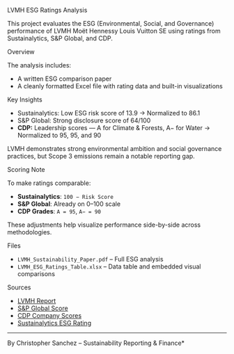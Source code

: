 LVMH ESG Ratings Analysis

This project evaluates the ESG (Environmental, Social, and Governance) performance of LVMH Moët Hennessy Louis Vuitton SE using ratings from Sustainalytics, S&P Global, and CDP.

Overview

The analysis includes:
- A written ESG comparison paper
- A cleanly formatted Excel file with rating data and built-in visualizations

 Key Insights

- Sustainalytics: Low ESG risk score of 13.9 → Normalized to 86.1
- S&P Global:  Strong disclosure score of 64/100
- **CDP:** Leadership scores — A for Climate & Forests, A− for Water → Normalized to 95, 95, and 90

LVMH demonstrates strong environmental ambition and social governance practices, but Scope 3 emissions remain a notable reporting gap.

Scoring Note

To make ratings comparable:
- **Sustainalytics**: `100 − Risk Score`
- **S&P Global**: Already on 0–100 scale
- **CDP Grades**: `A = 95`, `A− = 90`

These adjustments help visualize performance side-by-side across methodologies.

 Files

- `LVMH_Sustainability_Paper.pdf` – Full ESG analysis
- `LVMH_ESG_Ratings_Table.xlsx` – Data table and embedded visual comparisons

 Sources

- [LVMH Report](https://r.lvmh-static.com/uploads/2024/04/LVMH_Commited_to_positive_impact_2024.pdf)
- [S&P Global Score](https://www.spglobal.com/esg/scores/results?cid=4276690)
- [CDP Company Scores](https://www.cdp.net/en/companies/companies-scores)
- [Sustainalytics ESG Rating](https://www.sustainalytics.com/esg-rating/lvmh-mo-t-hennessy-louis-vuitton-se/1008073734)

---

By Christopher Sanchez – Sustainability Reporting & Finance*
